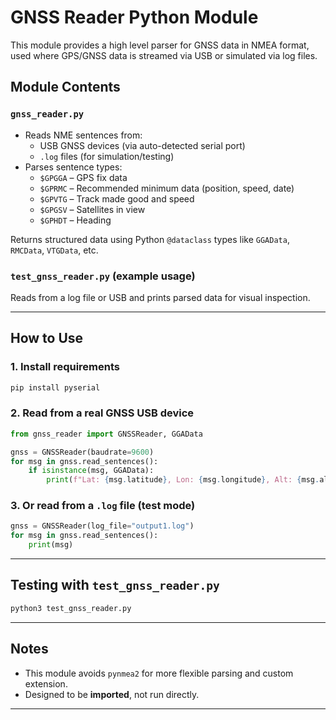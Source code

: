 # GNSS Reader Python Module

This module provides a high level parser for GNSS data in NMEA format, used where GPS/GNSS data is streamed via USB or simulated via log files.

## Module Contents

### `gnss_reader.py`
- Reads NME sentences from:
  - USB GNSS devices (via auto-detected serial port)
  - `.log` files (for simulation/testing)
- Parses sentence types:
  - `$GPGGA` – GPS fix data
  - `$GPRMC` – Recommended minimum data (position, speed, date)
  - `$GPVTG` – Track made good and speed
  - `$GPGSV` – Satellites in view
  - `$GPHDT` – Heading

Returns structured data using Python `@dataclass` types like `GGAData`, `RMCData`, `VTGData`, etc.

### `test_gnss_reader.py` (example usage)
Reads from a log file or USB and prints parsed data for visual inspection.

---

## How to Use

### 1. Install requirements

```bash
pip install pyserial
```

### 2. Read from a real GNSS USB device

```python
from gnss_reader import GNSSReader, GGAData

gnss = GNSSReader(baudrate=9600)
for msg in gnss.read_sentences():
    if isinstance(msg, GGAData):
        print(f"Lat: {msg.latitude}, Lon: {msg.longitude}, Alt: {msg.altitude}")
```

### 3. Or read from a `.log` file (test mode)

```python
gnss = GNSSReader(log_file="output1.log")
for msg in gnss.read_sentences():
    print(msg)
```

---

## Testing with `test_gnss_reader.py`

```bash
python3 test_gnss_reader.py
```

---

## Notes

- This module avoids `pynmea2` for more flexible parsing and custom extension.
- Designed to be **imported**, not run directly.

---
